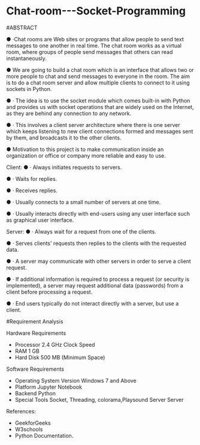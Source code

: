 # Chat-room---Socket-Programming

#ABSTRACT

●	·Chat rooms are Web sites or programs that allow people to send text messages to one another in real time. The chat room works as a virtual room, where groups of people send messages that others can read instantaneously.

●	We are going to build a chat room which is an interface that allows two or more people to chat and send messages to everyone in the room. The aim is to do a chat room server and allow multiple clients to connect to it using sockets in Python.

●	·        The idea is to use the socket module which comes built-in with Python and provides us with socket operations that are widely used on the Internet, as they are behind any connection to any network.

●	·        This involves a client server architecture where there is one server which keeps listening to new client connections formed and messages sent by them, and broadcasts it to the other clients.

●	Motivation to this project is to make communication inside an organization or office or company more reliable and easy to use.


Client:
●	·         Always initiates requests to servers.

●	·         Waits for replies.

●	·         Receives replies.

●	·         Usually connects to a small number of servers at one time.

●	·         Usually interacts directly with end-users using any user interface such as graphical user interface.

Server:
●	·         Always wait for a request from one of the clients.

●	·         Serves clients' requests then replies to the clients with the requested data.

●	·         A server may communicate with other servers in order to serve a client request.

●	·         If additional information is required to process a request (or security is implemented), a server may request additional data (passwords) from a client before processing a request.

●	·         End users typically do not interact directly with a server, but use a client.
 

 


#Requirement Analysis


Hardware Requirements 
<ul>
 <li>Processor	2.4 GHz Clock Speed</li>
<li>RAM	1 GB</li>
 <li>Hard Disk	500 MB (Minimum Space)</li>
</ul


Software Requirements
<ul>

 <li>Operating System Version	Windows 7 and Above</li>
<li>Platform	Jupyter Notebook</li>
 <li>Backend	Python</li>
<li>Special Tools	Socket, Threading, colorama,Playsound
 Server	Server</li>
 
 </ul>


References:
<ul>
 <li>GeekforGeeks</li>
 <li>W3schools</li>
 <li>Python Documentation.</li>
</ul>
